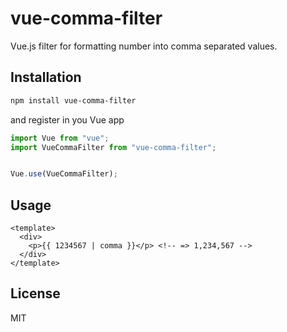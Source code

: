 # vue-comma-filter
Vue.js filter for formatting number into comma separated values.

## Installation

```sh
npm install vue-comma-filter
```

and register in you Vue app

```js
import Vue from "vue";
import VueCommaFilter from "vue-comma-filter";


Vue.use(VueCommaFilter);
```

## Usage

```vue
<template>
  <div>
    <p>{{ 1234567 | comma }}</p> <!-- => 1,234,567 -->
  </div>
</template>
```

## License
MIT